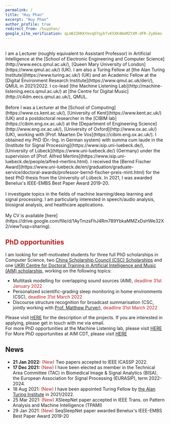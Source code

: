 ```yaml
---
permalink: /
title: "Huy Phan"
excerpt: "Huy Phan"
author_profile: true
redirect_from: /huyphan/
google_site_verification: qLmB3ZHKKYmvqD7qykfvK5XK4WaMZYXM-dFR-ZyAkmo
---
```

<!--- 
<span style="color:#B22222">I am looking for students interested in doing a Ph.D. with me at the [School of Computing](https://www.cs.kent.ac.uk/), [University of Kent](https://www.kent.ac.uk/) (UK). The research topics should focus on machine learning/deep learning for audio and/or biosignal analysis. Please get in touch in case you have any questions. Full scholarships are available for EU/UK students. Note to international students, in the UK an international student needs to pay international fee.</span>
-->
<!--- 
<br/>
<span style="color:red">**PhD opportunity**</span> in deep learning for joint audio and ear-EEG processing, working with [Preben Kidmose](https://eng.au.dk/en/research/research-programs-and-centres/center-for-ear-eeg/), [Kaare Mikkelsen](https://eng.au.dk/en/research/research-programs-and-centres/center-for-ear-eeg/) and myself. This position is based in Aarhus University. More detail can be found [HERE](https://eng.au.dk/fileadmin/DJF/ENG/Billeder/ECE/CenterforEarEEG/PhDPosition2_DeepLearningForJointProcessingOfAudioAndEEGSignals.pdf). <span style="color:red">* The position has been filled. *</span>
<br/>
-->
<br/>
I am a Lecturer (roughly equivalent to Assistant Professor) in Artificial Intelligence at the [School of Electronic Engineering and Computer Science](http://www.eecs.qmul.ac.uk/), [Queen Mary University of London](https://www.qmul.ac.uk/) (UK). I am also a Turing Fellow at [the Alan Turing Institute](https://www.turing.ac.uk/) (UK) and an Academic Fellow at the [Digital Environment Research Institute](https://www.qmul.ac.uk/deri/), QMUL in 2021/2022. I co-lead [the Machine Listening Lab](http://machine-listening.eecs.qmul.ac.uk/) at [the Centre for Digital Music](http://c4dm.eecs.qmul.ac.uk/), QMUL. 
<br/>
<br/>
Before I was a Lecturer at the [School of Computing](https://www.cs.kent.ac.uk/), [University of Kent](https://www.kent.ac.uk/) (UK) and a postdoctoral researcher in the [CIBIM lab](https://cibim.eng.ox.ac.uk/) at the [Department of Engineering Science](http://www.eng.ox.ac.uk/), [University of Oxford](http://www.ox.ac.uk/) (UK), working with [Prof. Maarten De Vos](https://cibim.eng.ox.ac.uk/). I obtained my PhD (Dr.-Ing. in German system) with summa cum laude in the [Institute for Signal Processing](https://www.isip.uni-luebeck.de/), [University of Lübeck](https://www.uni-luebeck.de/) (Germany) under the supervision of [Prof. Alfred Mertins](https://www.isip.uni-luebeck.de/people/alfred-mertins.html). I received the [Bernd Fischer Award](https://www.uni-luebeck.de/en/graduation/graduate-service/doctoral-awards/professor-bernd-fischer-preis-mint.html) for the best PhD thesis from the University of Lübeck. In 2021, I was awarded Benelux's IEEE-EMBS Best Paper Award 2019-20.
<!--- I received my M.Eng. (by research) in Computer Engineering from the [School of Computer Engineering](http://scse.ntu.edu.sg/), [Nanyang Technological University](http://ntu.edu.sg/) (Singapore) and my B.Sc. in Computer Science from the [University of Science at Ho Chi Minh City](http://web.hcmus.edu.vn/en/) (Vietnam).
-->
<!---I defended my Ph.D. (Dr.-Ing. in German system) thesis at the [Institute for Signal Processing](https://www.isip.uni-luebeck.de/), [University of Lübeck](https://www.uni-luebeck.de/) (Germany), working with [Prof. Alfred Mertins](https://www.isip.uni-luebeck.de/people/alfred-mertins.html). The thesis was awarded the grade "summa cum laude" and the [Bernd Fischer award](https://www.uni-luebeck.de/en/graduation/graduate-service/doctoral-awards/professor-bernd-fischer-preis-mint.html) for the best PhD thesis. I received my M.Eng. (by research) in Computer Engineering from the [School of Computer Engineering](http://scse.ntu.edu.sg/), [Nanyang Technological University](http://ntu.edu.sg/) (Singapore) and my B.Sc. in Computer Science from the [University of Science at Ho Chi Minh City](http://web.hcmus.edu.vn/en/) (Vietnam).
-->
<br/>
<br/>
I investigate topics in the fields of machine learning/deep learning and signal processing. I am particularly interested in speech/audio analysis, biosignal analysis, and healthcare applications.
<!---
My research interests include machine learning and signal processing with applications in environmental sound analysis and healthcare.
-->
<br/>
<br/>
My CV is available [here](https://drive.google.com/file/d/1AyTmzsFhJ4Rm789YbkaMMZxDsHWe32X2/view?usp=sharing).
<br/>

<span style="color:#B22222">**PhD opportunities**</span>
---
I am looking for self-motivated students for three full PhD scholarships in Computer Science, two [China Scholarship Council (CSC) Scholarships](https://www.qmul.ac.uk/scholarships/items/china-scholarship-council-scholarships.html) and one [UKRI Centre for Doctoral Training in Artificial Intelligence and Music (AIM) scholarship](https://www.aim.qmul.ac.uk/apply/), working on the following topics:
* Multitask modelling for overlapping sound sources (AIM), <span style="color:#B22222">deadline 31st January 2022</span>
* Personalized scientific-grading sleep monitoring in home environments (CSC), <span style="color:#B22222">deadline 31st March 2022</span>
* Discourse structure recognition for broadcast summarisation (CSC, jointly working with [Prof. Matthew Purver](http://www.eecs.qmul.ac.uk/~mpurver/)), <span style="color:#B22222">deadline 31st March 2022</span>

Please visit [HERE](http://machine-listening.eecs.qmul.ac.uk/2021/12/call-for-phd-applications-at-the-machine-listening-lab-2/) for the description of the projects. If you are interested in applying, please get in touch with me via email. 
<br/>
For more PhD opportunities at the Machine Listening lab, please visit [HERE](http://machine-listening.eecs.qmul.ac.uk/2021/12/call-for-phd-applications-at-the-machine-listening-lab-2/)
<br/>
For More PhD opportunities at AIM CDT, please visit [HERE](https://www.aim.qmul.ac.uk/apply/)
<br/>

News
---
* **21 Jan 2022:** <span style="color:#B22222">(New)</span> Two papers accepted to IEEE ICASSP 2022.
* **17 Dec 2021:** <span style="color:#B22222">(New)</span> I have been elected as member in the Technical Area Committee (TAC) in Biomedical Image & Signal Analytics (BISA), the European Association for Signal Processing (EURASIP), term 2022-2024.
* 18 Aug 2021: <span style="color:#B22222">(New)</span> I have been appointed Turing Fellow by [the Alan Turing Institute](https://www.turing.ac.uk/) in 2021/2022.
* 25 Mar 2021: <span style="color:#B22222">(New)</span> XSleepNet paper accepted in IEEE Trans. on Pattern Analysis and Machine Intelligence (TPAMI)
* 29 Jan 2021: <span style="color:#B22222">(New)</span> SeqSleepNet paper awarded Benelux's IEEE-EMBS Best Paper Award 2019-20


